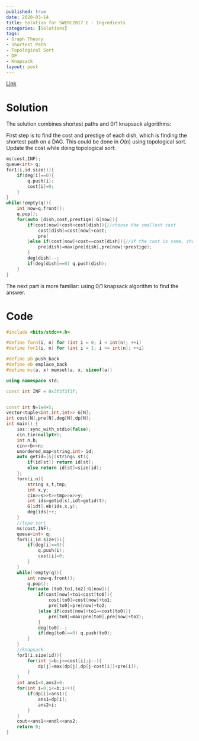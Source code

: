 ```yaml
---
published: true
date: 2020-03-14
title: Solution for SWERC2017 E - Ingredients
categories: [Solutions]
tags: 
- Graph Theory
- Shortest Path
- Topological Sort
- DP
- Knapsack
layout: post
---
```

<!--more-->
[Link](https://open.kattis.com/problems/ingredients)

# Solution

The solution combines shortest paths and 0/1 knapsack algorithms:

First step is to find the cost and prestige of each dish, which is finding the shortest path on a DAG. This could be done in $O(n)$ using topological sort. Update the cost while doing topological sort:

```cpp
ms(cost,INF);
queue<int> q;
for1(i,id.size()){
	if(deg[i]==0){
		q.push(i);
		cost[i]=0;
	}
}
while(!empty(q)){
	int now=q.front();
	q.pop();
	for(auto [dish,cost,prestige]:G[now]){
		if(cost[now]+cost<cost[dish]){//choose the smallest cost
			cost[dish]=cost[now]+cost;
			pre[
		}else if(cost[now]+cost==cost[dish]){//if the cost is same, choose the highest prestige
			pre[dish]=max(pre[dish],pre[now]+prestige);
		}
		deg[dish]--;
		if(deg[dish]==0) q.push(dish);
	}
}
```

The next part is more familiar: using 0/1 knapsack algorithm to find the answer.

# Code
```cpp
#include <bits/stdc++.h>

#define forn(i, n) for (int i = 0; i < int(n); ++i)
#define for1(i, n) for (int i = 1; i <= int(n); ++i)

#define pb push_back
#define eb emplace_back
#define ms(a, x) memset(a, x, sizeof(a))

using namespace std;

const int INF = 0x3f3f3f3f;


const int N=1e4+5;
vector<tuple<int,int,int>> G[N];
int cost[N],pre[N],deg[N],dp[N];
int main() {
	ios::sync_with_stdio(false);
	cin.tie(nullptr);
	int n,b;
	cin>>b>>n;
	unordered_map<string,int> id;
	auto getid=[&](string& st){
		if(id[st]) return id[st];
		else return id[st]=size(id);
	};
	forn(i,n){
		string s,t,tmp;
		int x,y;
		cin>>s>>t>>tmp>>x>>y;
		int ids=getid(s),idt=getid(t);
		G[idt].eb(ids,x,y);
		deg[ids]++;
	}
    //topo sort
	ms(cost,INF);
	queue<int> q;
	for1(i,id.size()){
		if(deg[i]==0){
			q.push(i);
			cost[i]=0;
		}
	}
	while(!empty(q)){
		int now=q.front();
		q.pop();
		for(auto [to0,to1,to2]:G[now]){
			if(cost[now]+to1<cost[to0]){
				cost[to0]=cost[now]+to1;
				pre[to0]=pre[now]+to2;
			}else if(cost[now]+to1==cost[to0]){
				pre[to0]=max(pre[to0],pre[now]+to2);
			}
			deg[to0]--;
			if(deg[to0]==0) q.push(to0);
		}
	}
    //knapsack
	for1(i,size(id)){
		for(int j=b;j>=cost[i];j--){
			dp[j]=max(dp[j],dp[j-cost[i]]+pre[i]);
		}
	}
	int ans1=0,ans2=0;
	for(int i=0;i<=b;i++){
		if(dp[i]>ans1){
			ans1=dp[i];
			ans2=i;
		}
	}
	cout<<ans1<<endl<<ans2;
	return 0;
}
```
